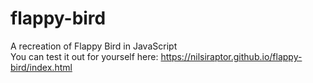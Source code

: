 # flappy-bird  
A recreation of Flappy Bird in JavaScript  
You can test it out for yourself here: <https://nilsiraptor.github.io/flappy-bird/index.html>
